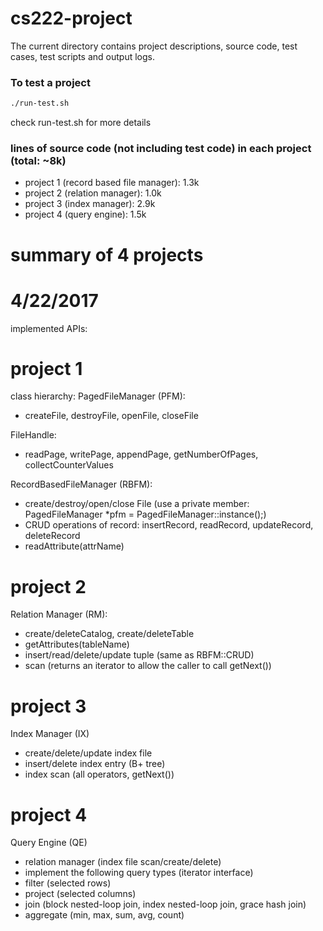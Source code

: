 # cs222-project
The current directory contains project descriptions, source code, test cases, test scripts and output logs.
### To test a project
```sh
./run-test.sh
```
check run-test.sh for more details

### lines of source code (not including test code)  in each project (total: ~8k)
* project 1 (record based file manager): 1.3k
* project 2 (relation manager): 1.0k
* project 3 (index manager): 2.9k
* project 4 (query engine): 1.5k

# summary of 4 projects
# 4/22/2017

implemented APIs:

# project 1
class hierarchy:
PagedFileManager (PFM):
- createFile, destroyFile, openFile, closeFile

FileHandle:
- readPage, writePage, appendPage, getNumberOfPages, collectCounterValues

RecordBasedFileManager (RBFM):
- create/destroy/open/close File (use a private member: PagedFileManager *pfm = PagedFileManager::instance();)
- CRUD operations of record: insertRecord, readRecord, updateRecord, deleteRecord
- readAttribute(attrName)


# project 2
Relation Manager (RM):
- create/deleteCatalog, create/deleteTable
- getAttributes(tableName)
- insert/read/delete/update tuple (same as RBFM::CRUD)
- scan (returns an iterator to allow the caller to call getNext())

# project 3
Index Manager (IX)
- create/delete/update index file
- insert/delete index entry (B+ tree)
- index scan (all operators, getNext())

# project 4
Query Engine (QE)
- relation manager (index file scan/create/delete)
- implement the following query types (iterator interface)
- filter (selected rows)
- project (selected columns)
- join (block nested-loop join, index nested-loop join, grace hash join)
- aggregate (min, max, sum, avg, count)
